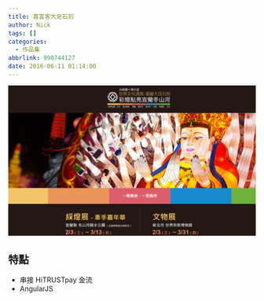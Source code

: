 ```yaml
---
title: 喜富客大足石刻
author: Nick
tags: []
categories:
  - 作品集
abbrlink: 990744127
date: 2016-06-11 01:14:00
---
```


![](/images/img-21.png)

## 特點
- 串接 HiTRUSTpay 金流
- AngularJS